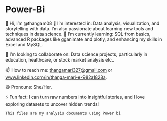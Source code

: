 # Power-Bi

👋 Hi, I’m @thangam08 👀 I’m interested in: Data analysis, visualization, and storytelling with data. I’m also passionate about learning new tools and techniques in data science.
🌱 I’m currently learning: SQL from basics, advanced R packages like gganimate and plotly, and enhancing my skills in Excel and MySQL.

💞️ I’m looking to collaborate on: Data science projects, particularly in education, healthcare, or stock market analysis etc..

📫 How to reach me: thangamari327@gmail.com or www.linkedin.com/in/thanga-mari-e-982a1828a.

😄 Pronouns: She/Her.

⚡ Fun fact: I can turn raw numbers into insightful stories, and I love exploring datasets to uncover hidden trends!

    This files are my analysis documents using Power bi 
